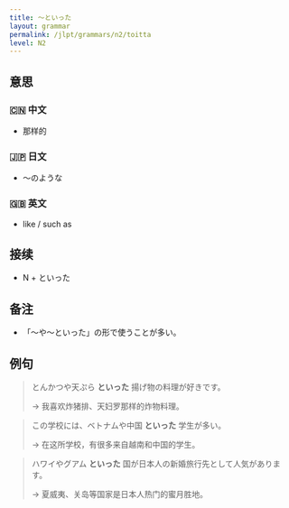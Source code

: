```yaml
---
title: 〜といった
layout: grammar
permalink: /jlpt/grammars/n2/toitta
level: N2
---
```


## 意思

### 🇨🇳 中文

- 那样的

### 🇯🇵 日文

- 〜のような

### 🇬🇧 英文

- like / such as

## 接续

- N + といった

## 备注

- 「～や～といった」の形で使うことが多い。

## 例句

> とんかつや天ぷら **といった** 揚げ物の料理が好きです。
>
> → 我喜欢炸猪排、天妇罗那样的炸物料理。

> この学校には、ベトナムや中国 **といった** 学生が多い。
>
> → 在这所学校，有很多来自越南和中国的学生。

> ハワイやグアム **といった** 国が日本人の新婚旅行先として人気があります。
>
> → 夏威夷、关岛等国家是日本人热门的蜜月胜地。

